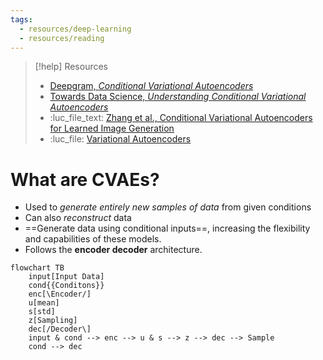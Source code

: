 ```yaml
---
tags:
  - resources/deep-learning
  - resources/reading
---
```

> [!help] Resources
> - [Deepgram, *Conditional Variational Autoencoders*](https://deepgram.com/ai-glossary/conditional-variational-autoencoders)
> - [Towards Data Science, *Understanding Conditional Variational Autoencoders*](https://towardsdatascience.com/understanding-conditional-variational-autoencoders-cd62b4f57bf8)
> - :luc_file_text: [Zhang et al., Conditional Variational Autoencoders for Learned Image Generation](Conditional-Variational-Autoencoder.pdf)
> - :luc_file: [Variational Autoencoders](Variational%20Autoencoders.md)

# What are CVAEs?

- Used to *generate entirely new samples of data* from given conditions
- Can also *reconstruct* data
- ==Generate data using conditional inputs==, increasing the flexibility and capabilities of these models.
- Follows the **encoder decoder** architecture.

```mermaid
flowchart TB
	input[Input Data]
	cond{{Conditons}}
	enc[\Encoder/]
	u[mean]
	s[std]
	z[Sampling]
	dec[/Decoder\]
	input & cond --> enc --> u & s --> z --> dec --> Sample
	cond --> dec
```
